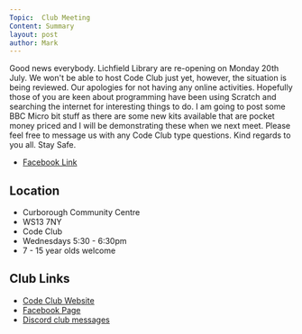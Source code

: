 ```yaml
---
Topic:  Club Meeting
Content: Summary
layout: post
author: Mark
---
```

Good news everybody. Lichfield Library are re-opening on Monday 20th July. We won't be able to host Code Club just yet, however, the situation is being reviewed. Our apologies for not having any online activities. Hopefully those of you are keen about programming have been using Scratch and searching the internet for interesting things to do. I am going to post some BBC Micro bit stuff as there are some new kits available that are pocket money priced and I will be demonstrating these when we next meet. Please feel free to message us with any Code Club type questions. Kind regards to you all. Stay Safe.



* [Facebook Link](https://www.facebook.com/1481985248595237/posts/2881332761993805/)

## Location

* Curborough Community Centre
* WS13 7NY
* Code Club
* Wednesdays 5:30 - 6:30pm
* 7 - 15 year olds welcome

## Club Links

* [Code Club Website](https://lichfield-code-club.github.io/)
* [Facebook Page](https://www.facebook.com/LichfieldCoders)
* [Discord club messages](https://discord.gg/szz6xGK)

